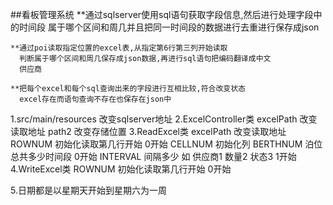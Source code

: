 ##看板管理系统
	**通过sqlserver使用sql语句获取字段信息,然后进行处理字段中的时间段
	  属于哪个区间和周几并且把同一时间段的数据进行去重进行保存成json
		
	**通过poi读取指定位置的excel表,从指定第6行第三列开始读取
	  判断属于哪个区间和周几保存成json数据,再进行sql语句把编码翻译成中文
	  供应商
	  
	**把每个excel和每个sql查询出来的字段进行互相比较,符合改变状态
	  excel存在而语句查询不存在也保存在json中


1.src/main/resources
	改变sqlserver地址
2.ExcelController类
	excelPath    改变读取地址
	path2		 改变存储位置
3.ReadExcel类
	excelPath	改变读取地址
	ROWNUM		初始化读取第几行开始  0开始
	CELLNUM     初始化列
	BERTHNUM	泊位总共多少时间段 0开始
	INTERVAL	间隔多少   如 供应商1  数量2 状态3   1开始
4.WriteExcel类
	ROWNUM		初始化读取第几行开始  0开始



5.日期都是以星期天开始到星期六为一周